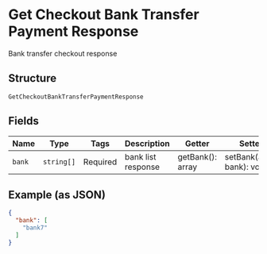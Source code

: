 
# Get Checkout Bank Transfer Payment Response

Bank transfer checkout response

## Structure

`GetCheckoutBankTransferPaymentResponse`

## Fields

| Name | Type | Tags | Description | Getter | Setter |
|  --- | --- | --- | --- | --- | --- |
| `bank` | `string[]` | Required | bank list response | getBank(): array | setBank(array bank): void |

## Example (as JSON)

```json
{
  "bank": [
    "bank7"
  ]
}
```

